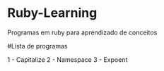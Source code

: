 # Ruby-Learning
 Programas em ruby para aprendizado de conceitos


#Lista de programas

1 - Capitalize
2 - Namespace
3 - Expoent